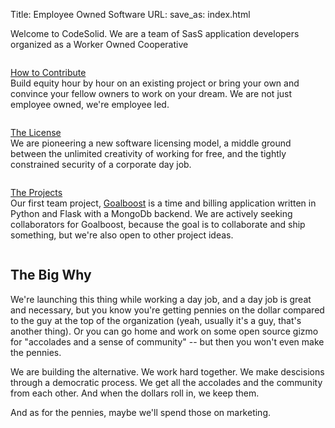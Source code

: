 Title: Employee Owned Software
URL: 
save_as: index.html

Welcome to CodeSolid.  We are a team of SasS application developers organized as a Worker Owned
Cooperative

<div class="row">
<div class="large-4 medium-4 small-12 columns">    
    <p><a href="/contribute.html">How to Contribute</a><br />
    Build equity hour by hour on an existing project or bring your own and convince your fellow owners to work on your dream.  We are not just employee owned, we're employee led.</p>
</div>
<div class="large-4 medium-4 small-12 columns">
      <p><a href="/license.html">The License</a><br />We are pioneering a new software licensing model, a middle ground between the unlimited creativity of working for free, and the tightly constrained security of a corporate day job.</p>
    </div>
<div class="large-4 medium-4 small-12 columns">
      <p><a href="/category/projects.html">The Projects</a><br />Our first team project, <a href="/goalboost.html">Goalboost</a> is a time and billing application written in Python and Flask with a MongoDb backend.  We are actively seeking collaborators for Goalboost, because the goal is to collaborate and ship something, but we're also open to other project ideas.
    </div>
</div>

## The Big Why

We're launching this thing while working a day job, and a day job is great and necessary, but you know you're getting pennies on the dollar compared to the guy at the top of the organization (yeah, usually it's a guy, that's another thing).  Or you can go home and work on some open source gizmo for "accolades and a sense of community" -- but then you won't even make the pennies.

We are building the alternative. We work hard together. We make descisions through a democratic process. We get all the accolades and the community from each other. And when the dollars roll in, we keep them.

And as for the pennies, maybe we'll spend those on marketing.

<!--
## A Vision for You

Our goal is to bring a small, tightly focused team of software professionals together to collaborate on building SaaS applications, in which we individually build equity through the number of hours dedicated to the project. We will further elaborate the details together, but the core idea is simple:  the more you work on a project, the more equity you build.  One hour equals one share, and the total shares equals the hours until project completion.  We currently have one project under development, but you can sponsor new ones if you wish.  See [How to Contribute](/contribute.html).

But what about capital?  Well, what about it?  You'll need a Github account and a set of development tools -- basically the same tools you would need to work for free on an open source project.  Sure, a venture capitalist would mean someone would pay us to start and buy the computer for you -- but once the value is built they'll give us pennies on the dollar for the privilege.
We prefer to bring our own shovels and seeds and water -- but then we get to eat the entire crop when it's harvest time.

Of course, this model means that none of us can do this as a day job, at least not at first.

-->